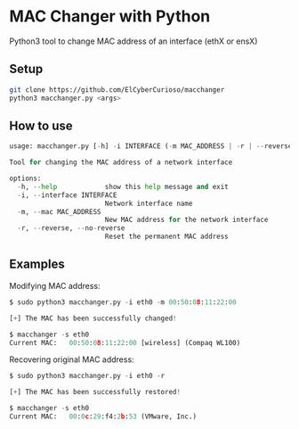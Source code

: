 # MAC Changer with Python

Python3 tool to change MAC address of an interface (ethX or ensX)

## Setup

```bash
git clone https://github.com/ElCyberCurioso/macchanger
python3 macchanger.py <args>
```

## How to use

```python                        
usage: macchanger.py [-h] -i INTERFACE (-m MAC_ADDRESS | -r | --reverse | --no-reverse)

Tool for changing the MAC address of a network interface

options:
  -h, --help            show this help message and exit
  -i, --interface INTERFACE
                        Network interface name
  -m, --mac MAC_ADDRESS
                        New MAC address for the network interface
  -r, --reverse, --no-reverse
                        Reset the permanent MAC address

```

## Examples

Modifying MAC address:

```python
$ sudo python3 macchanger.py -i eth0 -m 00:50:08:11:22:00

[+] The MAC has been successfully changed!

$ macchanger -s eth0
Current MAC:   00:50:08:11:22:00 [wireless] (Compaq WL100)
```

Recovering original MAC address:

```python
$ sudo python3 macchanger.py -i eth0 -r                  

[+] The MAC has been successfully restored!

$ macchanger -s eth0                                     
Current MAC:   00:0c:29:f4:2b:53 (VMware, Inc.)
```
